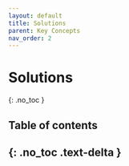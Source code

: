 ```yaml
---
layout: default
title: Solutions
parent: Key Concepts
nav_order: 2
---
```


# Solutions
{: .no_toc }

## Table of contents
{: .no_toc .text-delta }
---
